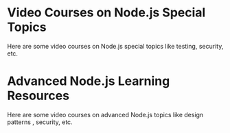 <!--
name: node-resources
version : 0.0.1
title : "Node.js Learning Resources"
description: "This module provides links to additional Node.js learning resources. "
homepage : "https://pilot.outlearn.com/user/25"
author : "Jeff Whatcott"
license : "Creative Commons Attribution 4.0 International"
freshnessDate : 2015-06-18
-->

<!-- @section -->

# Video Courses on Node.js Special Topics

Here are some video courses on Node.js special topics like testing, security, etc.

<!-- @link, "url" : "http://www.lynda.com/Node.js-tutorials/Test-Driven-Development-Node.js/383527-2.html" -->

<!-- @link, "url" : "http://www.pluralsight.com/courses/unit-testing-nodejs" -->

<!-- @link, "url" : "https://www.safaribooksonline.com/library/view/nodejs-recipes-a/9781430260585/9781430260585_Ch06.xhtml" -->

<!-- @link, "url" : "https://www.safaribooksonline.com/library/view/node-security/9781783281497" -->


<!-- @section -->

# Advanced Node.js Learning Resources

Here are some video courses on advanced Node.js topics like design patterns , security, etc.

<!-- @link, "url" : "http://www.addyosmani.com/resources/essentialjsdesignpatterns/book/" -->

<!-- @link, "url" : "https://www.safaribooksonline.com/library/view/nodejs-design-patterns/9781783287314/" -->

<!-- @link, "url" : "http://www.pluralsight.com/courses/node-application-patterns" -->

<!-- @link, "url" : "http://www.pluralsight.com/courses/description/continuous-integration-deployment-angularjs-nodejs" -->



